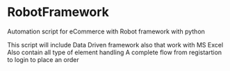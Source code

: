 # RobotFramework
Automation script for eCommerce with Robot framework with python

This script will include Data Driven framework also that work with MS Excel
Also contain all type of element handling 
A complete flow from registartion to login to place an order
